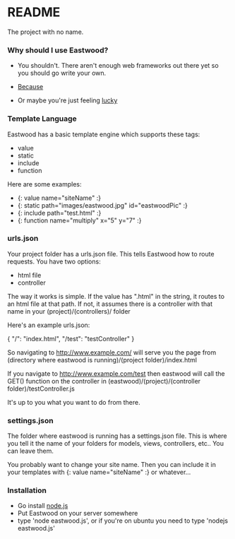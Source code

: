# README #

The project with no name.

### Why should I use Eastwood? ###

* You shouldn't.  There aren't enough web frameworks out there yet so you should go write your own.

* [Because](http://themacguffinmen.com/wp-content/uploads/2015/08/clint1.jpg)
* Or maybe you're just feeling [lucky](http://dataontop.com/wp-content/uploads/2012/05/dirty-harry-ice-cream-e1337019710362.jpg)

### Template Language ###

Eastwood has a basic template engine which supports these tags:

* value
* static
* include
* function

Here are some examples:

* {: value name="siteName" :}
* {: static path="images/eastwood.jpg" id="eastwoodPic" :}
* {: include path="test.html" :}
* {: function name="multiply" x="5" y="7" :}


### urls.json ###

Your project folder has a urls.json file.  This tells Eastwood how to route requests.  You have two options:

* html file
* controller

The way it works is simple.  If the value has ".html" in the string, it routes to an html file at that path.
If not, it assumes there is a controller with that name in your (project)/(controllers)/ folder

Here's an example urls.json:

{
	"/": "index.html",
	"/test": "testController"
}

So navigating to http://www.example.com/ will serve you the page from (directory where eastwood is running)/(project folder)/index.html

If you navigate to http://www.example.com/test then eastwood will call the GET() function on the controller in (eastwood)/(project)/(controller folder)/testController.js

It's up to you what you want to do from there.

### settings.json ###

The folder where eastwood is running has a settings.json file.  This is where you tell it the name of your folders for models, views, controllers, etc..  You can leave them.

You probably want to change your site name.  Then you can include it in your templates with {: value name="siteName" :}  or whatever...

### Installation ###

* Go install [node.js](https://nodejs.org/)
* Put Eastwood on your server somewhere
* type 'node eastwood.js', or if you're on ubuntu you need to type 'nodejs eastwood.js'


